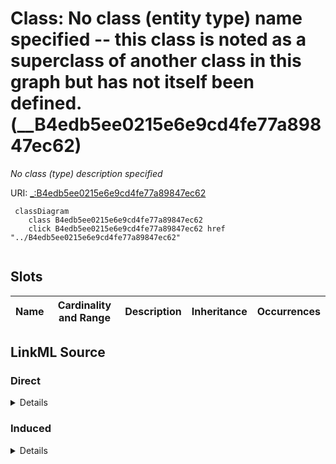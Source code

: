 

# Class: No class (entity type) name specified -- this class is noted as a superclass of another class in this graph but has not itself been defined. (__B4edb5ee0215e6e9cd4fe77a89847ec62)


_No class (type) description specified_







URI: [_:B4edb5ee0215e6e9cd4fe77a89847ec62](_:B4edb5ee0215e6e9cd4fe77a89847ec62)






```mermaid
 classDiagram
    class B4edb5ee0215e6e9cd4fe77a89847ec62
    click B4edb5ee0215e6e9cd4fe77a89847ec62 href "../B4edb5ee0215e6e9cd4fe77a89847ec62"
      
```




<!-- no inheritance hierarchy -->


## Slots

| Name | Cardinality and Range | Description | Inheritance | Occurrences |
| ---  | --- | --- | --- | --- |














## LinkML Source

<!-- TODO: investigate https://stackoverflow.com/questions/37606292/how-to-create-tabbed-code-blocks-in-mkdocs-or-sphinx -->

### Direct

<details>

```yaml
name: __B4edb5ee0215e6e9cd4fe77a89847ec62
conforms_to: No schema conformance document specified
description: No class (type) description specified
title: No class (entity type) name specified -- this class is noted as a superclass
  of another class in this graph but has not itself been defined.
from_schema: sawgraph-kg
rank: 1000
class_uri: _:B4edb5ee0215e6e9cd4fe77a89847ec62

```
</details>

### Induced

<details>

```yaml
name: __B4edb5ee0215e6e9cd4fe77a89847ec62
conforms_to: No schema conformance document specified
description: No class (type) description specified
title: No class (entity type) name specified -- this class is noted as a superclass
  of another class in this graph but has not itself been defined.
from_schema: sawgraph-kg
rank: 1000
class_uri: _:B4edb5ee0215e6e9cd4fe77a89847ec62

```
</details>
